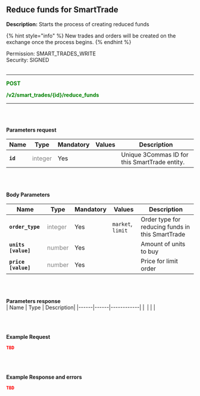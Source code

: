 ## Reduce funds for SmartTrade<br>

**Description:** Starts the process of creating reduced funds<br>

{% hint style="info" %}
New trades and orders will be created on the exchange once the process begins.
{% endhint %}

Permission: SMART_TRADES_WRITE<br>
Security: SIGNED
<br>
<br>

-------- 

<mark style="color:green;background-color:white"> **POST**

<mark style="color:green;background-color:white"> **/v2/smart_trades/{id}/reduce_funds**

--------
<br>
<br>

**Parameters request**<br>

| Name | Type |	Mandatory |	Values	| Description|
|------|------|-----------|-----------------|------------|
|**`id`**  | <mark style="color:grey;background-color:white"> integer | Yes |  | Unique 3Commas ID for this SmartTrade entity. |

<br>
<br>

**Body Parameters**<br>

| Name | Type |	Mandatory |	Values	| Description|
|------|------|-----------|-----------------|------------|
|**`order_type`**  | <mark style="color:grey;background-color:white"> integer	| Yes | `market`, `limit` | Order type for reducing funds in this SmartTrade |
|**`units [value]`**  | <mark style="color:grey;background-color:white"> number	| Yes |  | Amount of units to buy |
|**`price [value]`**  | <mark style="color:grey;background-color:white"> number	| Yes |  | Price for limit order |

<br>
<br>


**Parameters response**<br>
| Name | Type |	Description|
|------|------|------------|
|**` `**| | |

<br>
<br>

**Example Request**<br>
```json
TBD
```
<br>
<br>

**Example Response and errors**<br>
```json
TBD
```